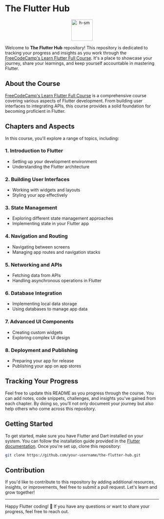 # The Flutter Hub
<p align="center" >
  <img src="https://storage.googleapis.com/cms-storage-bucket/ec64036b4eacc9f3fd73.svg" alt="h-sm" height="70" />
</p>

Welcome to **The Flutter Hub** repository! This repository is dedicated to tracking your progress and insights as you work through the [FreeCodeCamp's Learn Flutter Full Course](https://www.freecodecamp.org/news/learn-flutter-full-course/). It's a place to showcase your journey, share your learnings, and keep yourself accountable in mastering Flutter.

## About the Course

[FreeCodeCamp's Learn Flutter Full Course](https://www.freecodecamp.org/news/learn-flutter-full-course/) is a comprehensive course covering various aspects of Flutter development. From building user interfaces to integrating APIs, this course provides a solid foundation for becoming proficient in Flutter.

## Chapters and Aspects

In this course, you'll explore a range of topics, including:

### 1. Introduction to Flutter
- Setting up your development environment
- Understanding the Flutter architecture

### 2. Building User Interfaces
- Working with widgets and layouts
- Styling your app effectively

### 3. State Management
- Exploring different state management approaches
- Implementing state in your Flutter app

### 4. Navigation and Routing
- Navigating between screens
- Managing app routes and navigation stacks

### 5. Networking and APIs
- Fetching data from APIs
- Handling asynchronous operations in Flutter

### 6. Database Integration
- Implementing local data storage
- Using databases to manage app data

### 7. Advanced UI Components
- Creating custom widgets
- Exploring complex UI design

### 8. Deployment and Publishing
- Preparing your app for release
- Publishing your app on app stores

## Tracking Your Progress

Feel free to update this README as you progress through the course. You can add notes, code snippets, challenges, and insights you've gained from each chapter. By doing so, you'll not only document your journey but also help others who come across this repository.

## Getting Started

To get started, make sure you have Flutter and Dart installed on your system. You can follow the installation guide provided in the [Flutter documentation](https://flutter.dev/docs/get-started/install). Once you're set up, clone this repository:

```bash
git clone https://github.com/your-username/the-flutter-hub.git
```

## Contribution

If you'd like to contribute to this repository by adding additional resources, insights, or improvements, feel free to submit a pull request. Let's learn and grow together!

<!--
## License

This project is licensed under the [MIT License](LICENSE).
-->

---

Happy Flutter coding! 🚀 If you have any questions or want to share your progress, feel free to reach out.

